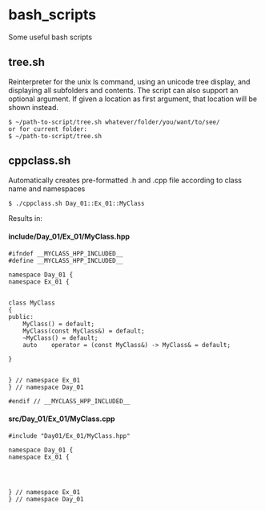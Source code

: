 # bash_scripts
Some useful bash scripts

## tree.sh
Reinterpreter for the unix ls command, using an unicode tree display, and displaying all subfolders and contents.
The script can also support an optional argument. If given a location as first argument, that location will be shown instead.

	$ ~/path-to-script/tree.sh whatever/folder/you/want/to/see/
	or for current folder:
	$ ~/path-to-script/tree.sh
	

## cppclass.sh
Automatically creates pre-formatted .h and .cpp file according to class name and namespaces

	$ ./cppclass.sh Day_01::Ex_01::MyClass
	
Results in:
#### include/Day_01/Ex_01/MyClass.hpp

	#ifndef __MYCLASS_HPP_INCLUDED__
	#define __MYCLASS_HPP_INCLUDED__

	namespace Day_01 {
	namespace Ex_01 {


	class MyClass
	{
	public:
		MyClass() = default;
		MyClass(const MyClass&) = default;
		~MyClass() = default;
		auto	operator = (const MyClass&) -> MyClass& = default;
		
	}


	} // namespace Ex_01
	} // namespace Day_01
	
	#endif // __MYCLASS_HPP_INCLUDED__
  
#### src/Day_01/Ex_01/MyClass.cpp
	#include "Day01/Ex_01/MyClass.hpp"
	
	namespace Day_01 {
	namespace Ex_01 {




	} // namespace Ex_01
	} // namespace Day_01
